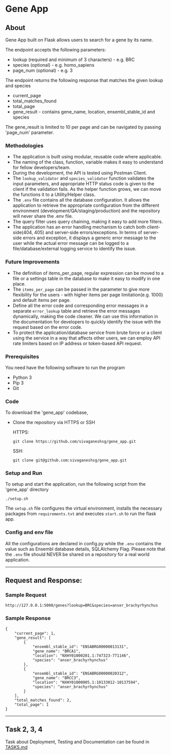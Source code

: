 # Gene App

## About

Gene App built on Flask allows users to search for a gene by its name.

The endpoint accepts the following parameters:

- lookup (required and minimum of 3 characters) - e.g. BRC 
- species (optional) - e.g. homo_sapiens
- page_num (optional) - e.g. 3


The endpoint returns the following response that matches the given lookup and species
- current_page
- total_matches_found
- total_page
- gene_result -  contains gene_name, location, ensembl_stable_id and species

The gene_result is limited to 10 per page and can be navigated by passing 'page_num' parameter.

### Methodologies

- The application is built using modular, reusable code where applicable.
- The naming of the class, function, variable makes it easy to understand for fellow developers/team.
- During the development, the API is tested using Postman Client.
- The `lookup_validator` and `species_validator` function validates the input parameters, and appropriate HTTP status code is given to the client if the validation fails. As the helper function grows, we can move the functions it to a Utility/Helper class.
- The `.env` file contains all the database configuration. It allows the application to retrieve the appropriate configuration from the different environment (development/QA/staging/production) and the repository will never share the .env file.
- The query filter uses query chaining, making it easy to add more filters.
- The application has an error handling mechanism to catch both client-side(404, 405) and server-side errors/exceptions. In terms of server-side errors and exception, it displays a generic error message to the user while the actual error message can be logged to a file/database/external logging service to identify the issue.

### Future Improvements
- The definition of items_per_page, regular expression can be moved to a file or a settings table in the database to make it easy to modify in one place.
- The `items_per_page` can be passed in the parameter to give more flexibility for the users - with higher items per page limitation(e.g. 1000) and default items per page.
- Define all the error code and corresponding error messages in a separate `error_lookup` table and retrieve the error messages dynamically, making the code cleaner. We can use this information in the documentation for developers to quickly identify the issue with the request based on the error code.
- To protect the application/database service from brute force or a client using the service in a way that affects other users, we can employ API rate limiters based on IP address or token-based API request.


### Prerequisites

You need have the following software to run the program

- Python 3
- Pip 3
- Git


### Code

To download the 'gene_app' codebase,

- Clone the repository via HTTPS or SSH

  HTTPS:

      git clone https://github.com/sivaganeshsg/gene_app.git

  SSH:

      git clone git@github.com:sivaganeshsg/gene_app.git

### Setup and Run

To setup and start the application, run the following script from the 'gene_app' directory

    ./setup.sh

The `setup.sh` file configures the virtual environment, installs the necessary packages from `requirements.txt` and executes `start.sh` to run the flask app. 
### Config and env file

All the configurations are declared in config.py while the `.env` contains the value such as Ensembl database details, SQLAlchemy Flag. Please note that the `.env` file should NEVER be shared on a repository for a real world application.

---
## Request and Response:

### Sample Request
```http://127.0.0.1:5000/genes?lookup=BRC&species=anser_brachyrhynchus```

### Sample Response
```
{
    "current_page": 1,
    "gene_result": [
        {
            "ensembl_stable_id": "ENSABRG00000013131",
            "gene_name": "BRCA1",
            "location": "NXHY01000201.1:747323-771146",
            "species": "anser_brachyrhynchus"
        },
        {
            "ensembl_stable_id": "ENSABRG00000020312",
            "gene_name": "BRCC3",
            "location": "NXHY01000005.1:10133012-10137594",
            "species": "anser_brachyrhynchus"
        }
    ],
    "total_matches_found": 2,
    "total_page": 1
}
```
---

## Task 2, 3, 4

Task about Deployment, Testing and Documentation can be found in [TASKS.md](TASKS.md)
